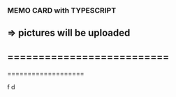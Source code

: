 ### MEMO CARD with TYPESCRIPT
=> pictures will be uploaded
--------------------------
==========================
--
===================


f
d

